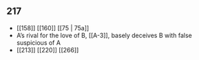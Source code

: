 ## 217
- [[158]] [[160]] [[75 | 75a]] 
- A’s rival for the love of B, [[A-3]], basely deceives B with false suspicious of A
- [[213]] [[220]] [[266]] 

